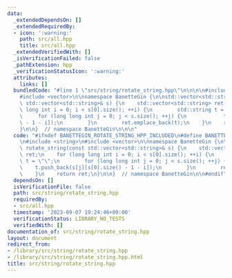 ```yaml
---
data:
  _extendedDependsOn: []
  _extendedRequiredBy:
  - icon: ':warning:'
    path: src/all.hpp
    title: src/all.hpp
  _extendedVerifiedWith: []
  _isVerificationFailed: false
  _pathExtension: hpp
  _verificationStatusIcon: ':warning:'
  attributes:
    links: []
  bundledCode: "#line 1 \"src/string/rotate_string.hpp\"\n\n\n\n#include <string>\n\
    #include <vector>\n\nnamespace BanetteGin {\n\nstd::vector<std::string> rotate_string(const\
    \ std::vector<std::string>& s) {\n    std::vector<std::string> ret;\n    for (long\
    \ long int i = 0; i < s[0].size(); ++i) {\n        std::string t = \"\";\n   \
    \     for (long long int j = 0; j < s.size(); ++j) {\n            t.push_back(s[j][s[0].size()\
    \ - 1 - i]);\n        }\n        ret.emplace_back(t);\n    }\n    return ret;\n\
    }\n\n}  // namespace BanetteGin\n\n\n"
  code: "#ifndef BANETTEGIN_ROTATE_STRING_HPP_INCLUDED\n#define BANETTEGIN_ROTATE_STRING_HPP_INCLUDED\n\
    \n#include <string>\n#include <vector>\n\nnamespace BanetteGin {\n\nstd::vector<std::string>\
    \ rotate_string(const std::vector<std::string>& s) {\n    std::vector<std::string>\
    \ ret;\n    for (long long int i = 0; i < s[0].size(); ++i) {\n        std::string\
    \ t = \"\";\n        for (long long int j = 0; j < s.size(); ++j) {\n        \
    \    t.push_back(s[j][s[0].size() - 1 - i]);\n        }\n        ret.emplace_back(t);\n\
    \    }\n    return ret;\n}\n\n}  // namespace BanetteGin\n\n#endif"
  dependsOn: []
  isVerificationFile: false
  path: src/string/rotate_string.hpp
  requiredBy:
  - src/all.hpp
  timestamp: '2023-09-07 19:24:46+09:00'
  verificationStatus: LIBRARY_NO_TESTS
  verifiedWith: []
documentation_of: src/string/rotate_string.hpp
layout: document
redirect_from:
- /library/src/string/rotate_string.hpp
- /library/src/string/rotate_string.hpp.html
title: src/string/rotate_string.hpp
---
```

